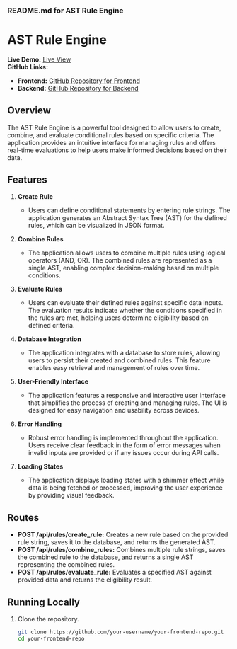 ### README.md for AST Rule Engine

# AST Rule Engine

**Live Demo:** [Live View](https://ast-rule-engine-frontend.onrender.com/create-rule)  
**GitHub Links:**  
- **Frontend:** [GitHub Repository for Frontend](https://github.com/saurabhdohaiya/ast-rule-engine-frontend/tree/master)  
- **Backend:** [GitHub Repository for Backend](https://github.com/saurabhdohaiya/ast-rule-engine-backend/tree/master)  

## Overview

The AST Rule Engine is a powerful tool designed to allow users to create, combine, and evaluate conditional rules based on specific criteria. The application provides an intuitive interface for managing rules and offers real-time evaluations to help users make informed decisions based on their data.

## Features

1. **Create Rule**
   - Users can define conditional statements by entering rule strings. The application generates an Abstract Syntax Tree (AST) for the defined rules, which can be visualized in JSON format.

2. **Combine Rules**
   - The application allows users to combine multiple rules using logical operators (AND, OR). The combined rules are represented as a single AST, enabling complex decision-making based on multiple conditions.

3. **Evaluate Rules**
   - Users can evaluate their defined rules against specific data inputs. The evaluation results indicate whether the conditions specified in the rules are met, helping users determine eligibility based on defined criteria.

4. **Database Integration**
   - The application integrates with a database to store rules, allowing users to persist their created and combined rules. This feature enables easy retrieval and management of rules over time.

5. **User-Friendly Interface**
   - The application features a responsive and interactive user interface that simplifies the process of creating and managing rules. The UI is designed for easy navigation and usability across devices.

6. **Error Handling**
   - Robust error handling is implemented throughout the application. Users receive clear feedback in the form of error messages when invalid inputs are provided or if any issues occur during API calls.

7. **Loading States**
   - The application displays loading states with a shimmer effect while data is being fetched or processed, improving the user experience by providing visual feedback.

## Routes

- **POST /api/rules/create_rule:** Creates a new rule based on the provided rule string, saves it to the database, and returns the generated AST.
- **POST /api/rules/combine_rules:** Combines multiple rule strings, saves the combined rule to the database, and returns a single AST representing the combined rules.
- **POST /api/rules/evaluate_rule:** Evaluates a specified AST against provided data and returns the eligibility result.

## Running Locally

1. Clone the repository.
   ```bash
   git clone https://github.com/your-username/your-frontend-repo.git
   cd your-frontend-repo
